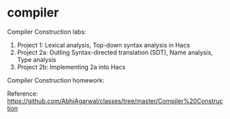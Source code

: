 compiler
========

Compiler Construction labs:

1. Project 1: Lexical analysis, Top-down syntax analysis in Hacs
2. Project 2a: Outling Syntax-directed translation (SDT), Name analysis, Type analysis
3. Project 2b: Implementing 2a into Hacs

Compiler Construction homework:

Reference: https://github.com/AbhiAgarwal/classes/tree/master/Compiler%20Construction